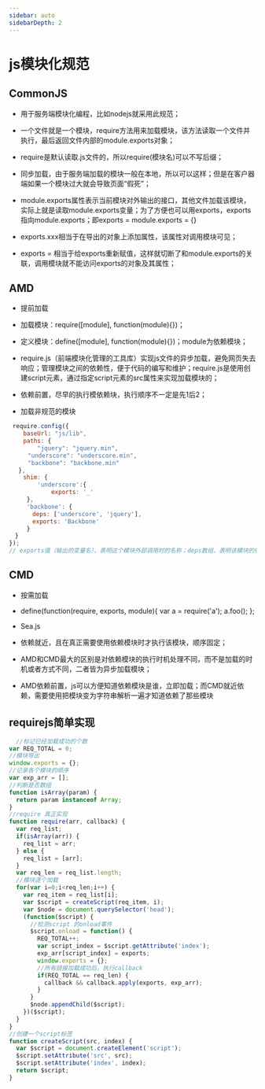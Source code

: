 ```yaml
---
sidebar: auto
sidebarDepth: 2
---
```

# js模块化规范

## CommonJS
- 用于服务端模块化编程，比如nodejs就采用此规范；

- 一个文件就是一个模块，require方法用来加载模块，该方法读取一个文件并执行，最后返回文件内部的module.exports对象；

- require是默认读取.js文件的，所以require(模块名)可以不写后缀；

- 同步加载，由于服务端加载的模块一般在本地，所以可以这样；但是在客户器端如果一个模块过大就会导致页面“假死”；

- module.exports属性表示当前模块对外输出的接口，其他文件加载该模块，实际上就是读取module.exports变量；为了方便也可以用exports，exports指向module.exports；即exports = module.exports = {}

- exports.xxx相当于在导出的对象上添加属性，该属性对调用模块可见；

- exports =  相当于给exports重新赋值，这样就切断了和module.exports的关联，调用模块就不能访问exports的对象及其属性；

## AMD
- 提前加载
- 加载模块：require([module], function(module){})；

- 定义模块：define([module], function(module){})；module为依赖模块；

- require.js（前端模块化管理的工具库）实现js文件的异步加载，避免网页失去响应；管理模块之间的依赖性，便于代码的编写和维护；require.js是使用创建script元素，通过指定script元素的src属性来实现加载模块的；

- 依赖前置，尽早的执行模依赖块，执行顺序不一定是先1后2；

- 加载非规范的模块
```javascript
 require.config({
    baseUrl: "js/lib",
    paths: {
        "jquery": "jquery.min",
　　  "underscore": "underscore.min",
　　  "backbone": "backbone.min"
　 },
    shim: {
        'underscore':{
            exports: '_'
　　　},
　　　'backbone': {
　　　　deps: ['underscore', 'jquery'],
　　　　exports: 'Backbone'
　　　}
　}
});
// exports值（输出的变量名），表明这个模块外部调用时的名称；deps数组，表明该模块的依赖性
```
## CMD
- 按需加载
- define(function(require, exports, module){
    var a = require('a');
    a.foo();
    };

- Sea.js

- 依赖就近，且在真正需要使用依赖模块时才执行该模块，顺序固定；

- AMD和CMD最大的区别是对依赖模块的执行时机处理不同，而不是加载的时机或者方式不同，二者皆为异步加载模块；

- AMD依赖前置，js可以方便知道依赖模块是谁，立即加载；而CMD就近依赖，需要使用把模块变为字符串解析一遍才知道依赖了那些模块

##  requirejs简单实现
```javascript
  //标记已经加载成功的个数 
var REQ_TOTAL = 0; 
//模块导出 
window.exports = {}; 
//记录各个模块的顺序 
var exp_arr = [];
//判断是否数组 
function isArray(param) { 
  return param instanceof Array; 
} 
//require 真正实现 
function require(arr, callback) { 
  var req_list; 
  if(isArray(arr)) { 
    req_list = arr; 
  } else { 
    req_list = [arr]; 
  } 
  var req_len = req_list.length; 
  //模块逐个加载 
  for(var i=0;i<req_len;i++) { 
    var req_item = req_list[i]; 
    var $script = createScript(req_item, i); 
    var $node = document.querySelector('head'); 
    (function($script) { 
      //检测script 的onload事件 
      $script.onload = function() { 
        REQ_TOTAL++; 
        var script_index = $script.getAttribute('index'); 
        exp_arr[script_index] = exports; 
        window.exports = {}; 
        //所有链接加载成功后，执行callback 
        if(REQ_TOTAL == req_len) { 
          callback && callback.apply(exports, exp_arr); 
        } 
      } 
      $node.appendChild($script); 
    })($script); 
  } 
} 
//创建一个script标签 
function createScript(src, index) { 
  var $script = document.createElement('script'); 
  $script.setAttribute('src', src); 
  $script.setAttribute('index', index); 
  return $script; 
}
```




